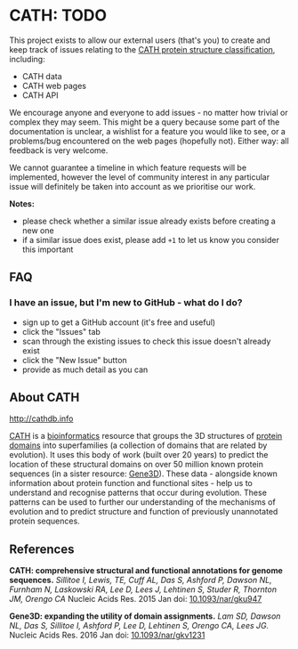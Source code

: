 # CATH: TODO

This project exists to allow our external users (that's you) to create and keep track of issues relating to the [CATH protein structure classification](http://cathdb.info), including:

 * CATH data
 * CATH web pages 
 * CATH API

We encourage anyone and everyone to add issues - no matter how trivial or complex they may seem. This might be a query because some part of the documentation is unclear, a wishlist for a feature you would like to see, or a problems/bug encountered on the web pages (hopefully not). Either way: all feedback is very welcome.

We cannot guarantee a timeline in which feature requests will be implemented, however the level of community interest in any particular issue will definitely be taken into account as we prioritise our work.

**Notes:**

* please check whether a similar issue already exists before creating a new one
* if a similar issue does exist, please add ```+1``` to let us know you consider this important

## FAQ

### I have an issue, but I'm new to GitHub - what do I do?

 * sign up to get a GitHub account (it's free and useful)
 * click the "Issues" tab
 * scan through the existing issues to check this issue doesn't already exist
 * click the "New Issue" button
 * provide as much detail as you can

## About CATH

http://cathdb.info

[CATH](http://cathdb.info) is a [bioinformatics](https://en.wikipedia.org/wiki/Bioinformatics) resource that groups the 3D structures of [protein domains](https://en.wikipedia.org/wiki/Protein_domain) into superfamilies (a collection of domains that are related by evolution). It uses this body of work (built over 20 years) to predict the location of these structural domains on over 50 million known protein sequences (in a sister resource: [Gene3D](http://gene3d.biochem.ucl.ac.uk)). These data - alongside known information about protein function and functional sites - help us to understand and recognise patterns that occur during evolution. These patterns can be used to further our understanding of the mechanisms of evolution and to predict structure and function of previously unannotated protein sequences.

## References

**CATH: comprehensive structural and functional annotations for genome sequences.**
*Sillitoe I, Lewis, TE, Cuff AL, Das S, Ashford P, Dawson NL, Furnham N, Laskowski RA, Lee D, Lees J, Lehtinen S, Studer R, Thornton JM, Orengo CA*
Nucleic Acids Res. 2015 Jan
doi: [10.1093/nar/gku947](//doi.org/10.1093/nar/gku947)

**Gene3D: expanding the utility of domain assignments.**
*Lam SD, Dawson NL, Das S, Sillitoe I, Ashford P, Lee D, Lehtinen S, Orengo CA, Lees JG.*
Nucleic Acids Res. 2016 Jan
doi: [10.1093/nar/gkv1231](//doi.org/10.1093/nar/gkv1231)



